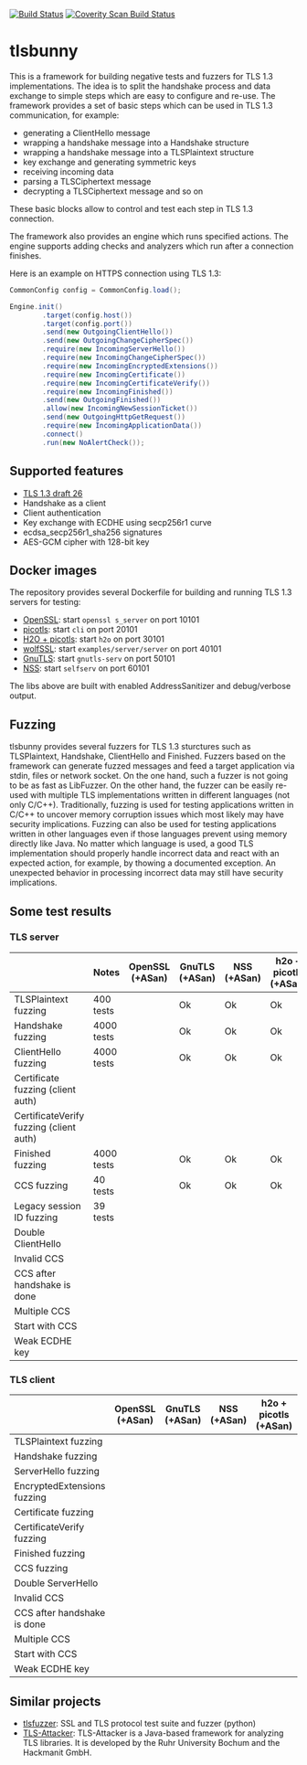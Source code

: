[![Build Status](https://travis-ci.org/artem-smotrakov/tlsbunny.svg?branch=master)](https://travis-ci.org/artem-smotrakov/tlsbunny)
[![Coverity Scan Build Status](https://scan.coverity.com/projects/16025/badge.svg)](https://scan.coverity.com/projects/artem-smotrakov-tlsbunny)

# tlsbunny

This is a framework for building negative tests and fuzzers for TLS 1.3 implementations.
The idea is to split the handshake process and data exchange to simple steps which are easy to configure and re-use.
The framework provides a set of basic steps which can be used in TLS 1.3 communication, for example:

- generating a ClientHello message
- wrapping a handshake message into a Handshake structure
- wrapping a handshake message into a TLSPlaintext structure
- key exchange and generating symmetric keys
- receiving incoming data
- parsing a TLSCiphertext message
- decrypting a TLSCiphertext message and so on

These basic blocks allow to control and test each step in TLS 1.3 connection.

The framework also provides an engine which runs specified actions. The engine supports adding checks and analyzers which run after a connection finishes.

Here is an example on HTTPS connection using TLS 1.3:

```java
CommonConfig config = CommonConfig.load();

Engine.init()
        .target(config.host())
        .target(config.port())
        .send(new OutgoingClientHello())
        .send(new OutgoingChangeCipherSpec())
        .require(new IncomingServerHello())
        .require(new IncomingChangeCipherSpec())
        .require(new IncomingEncryptedExtensions())
        .require(new IncomingCertificate())
        .require(new IncomingCertificateVerify())
        .require(new IncomingFinished())
        .send(new OutgoingFinished())
        .allow(new IncomingNewSessionTicket())
        .send(new OutgoingHttpGetRequest())
        .require(new IncomingApplicationData())
        .connect()
        .run(new NoAlertCheck());
```

## Supported features

- [TLS 1.3 draft 26](https://tools.ietf.org/html/draft-ietf-tls-tls13-26) 
- Handshake as a client
- Client authentication
- Key exchange with ECDHE using secp256r1 curve
- ecdsa_secp256r1_sha256 signatures
- AES-GCM cipher with 128-bit key

## Docker images

The repository provides several Dockerfile for building and running TLS 1.3 servers for testing:

- [OpenSSL](src/main/docker/openssl/Dockerfile): start `openssl s_server` on port 10101
- [picotls](src/main/docker/picotls/Dockerfile): start `cli` on port 20101
- [H2O + picotls](src/main/docker/h2o/Dockerfile): start `h2o` on port 30101
- [wolfSSL](src/main/docker/wolfssl/Dockerfile): start `examples/server/server` on port 40101
- [GnuTLS](src/main/docker/gnutls/Dockerfile): start `gnutls-serv` on port 50101
- [NSS](src/main/docker/nss/Dockerfile): start `selfserv` on port 60101

The libs above are built with enabled AddressSanitizer and debug/verbose output.

## Fuzzing

tlsbunny provides several fuzzers for TLS 1.3 sturctures such as TLSPlaintext, Handshake, ClientHello and Finished.
Fuzzers based on the framework can generate fuzzed messages and feed a target application via stdin, files or network socket.
On the one hand, such a fuzzer is not going to be as fast as LibFuzzer. On the other hand, the fuzzer can be easily re-used with multiple TLS implementations written in different languages (not only C/C++). 
Traditionally, fuzzing is used for testing applications written in C/C++ to uncover memory corruption issues which most likely may have security implications.
Fuzzing can also be used for testing applications written in other languages even if those languages prevent using memory directly like Java. 
No matter which language is used, a good TLS implementation should properly handle incorrect data and react with an expected action, for example, by thowing a documented exception. An unexpected behavior in processing incorrect data may still have security implications.

## Some test results

### TLS server

|                                          | Notes           | OpenSSL (+ASan) | GnuTLS (+ASan)  | NSS (+ASan)   | h2o + picotls (+ASan) | wolfSSL (+ASan) |
| -----------------------------------------|-----------------|-----------------|-----------------|---------------|-----------------------|-----------------|
| TLSPlaintext fuzzing                     | 400  tests      |                 | Ok              | Ok            | Ok                    | Ok              |
| Handshake fuzzing                        | 4000 tests      |                 | Ok              | Ok            | Ok                    | Ok              |
| ClientHello fuzzing                      | 4000 tests      |                 | Ok              | Ok            | Ok                    | Ok              |
| Certificate fuzzing (client auth)        |                 |                 |                 |               |                       |                 |
| CertificateVerify fuzzing (client auth)  |                 |                 |                 |               |                       |                 |
| Finished fuzzing                         | 4000 tests      |                 | Ok              | Ok            | Ok                    | Ok              |
| CCS fuzzing                              | 40   tests      |                 | Ok              | Ok            | Ok                    | Ok              |
| Legacy session ID fuzzing                | 39   tests      |                 |                 |               |                       |                 |
| Double ClientHello                       |                 |                 |                 |               |                       |                 |
| Invalid CCS                              |                 |                 |                 |               |                       |                 |
| CCS after handshake is done              |                 |                 |                 |               |                       |                 |
| Multiple CCS                             |                 |                 |                 |               |                       |                 |
| Start with CCS                           |                 |                 |                 |               |                       |                 |
| Weak ECDHE key                           |                 |                 |                 |               |                       |                 |

### TLS client

|                             | OpenSSL (+ASan) | GnuTLS (+ASan)  | NSS (+ASan)   | h2o + picotls (+ASan) | wolfSSL (+ASan) |
| ----------------------------|-----------------|-----------------|---------------|-----------------------|-----------------|
| TLSPlaintext fuzzing        |                 |                 |               |                       |                 |
| Handshake fuzzing           |                 |                 |               |                       |                 |
| ServerHello fuzzing         |                 |                 |               |                       |                 |
| EncryptedExtensions fuzzing |                 |                 |               |                       |                 |
| Certificate fuzzing         |                 |                 |               |                       |                 |
| CertificateVerify fuzzing   |                 |                 |               |                       |                 |
| Finished fuzzing            |                 |                 |               |                       |                 |
| CCS fuzzing                 |                 |                 |               |                       |                 |
| Double ServerHello          |                 |                 |               |                       |                 |
| Invalid CCS                 |                 |                 |               |                       |                 |
| CCS after handshake is done |                 |                 |               |                       |                 |
| Multiple CCS                |                 |                 |               |                       |                 |
| Start with CCS              |                 |                 |               |                       |                 |
| Weak ECDHE key              |                 |                 |               |                       |                 |

## Similar projects

- [tlsfuzzer](https://github.com/tomato42/tlsfuzzer): SSL and TLS protocol test suite and fuzzer (python)
- [TLS-Attacker](https://github.com/RUB-NDS/TLS-Attacker): TLS-Attacker is a Java-based framework for analyzing TLS libraries. It is developed by the Ruhr University Bochum and the Hackmanit GmbH.
